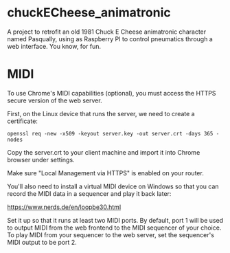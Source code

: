# chuckECheese_animatronic
A project to retrofit an old 1981 Chuck E Cheese animatronic character named Pasqually, using as Raspberry PI to control pneumatics through a web interface. You know, for fun.

# MIDI
To use Chrome's MIDI capabilities (optional), you must access the HTTPS secure version of the web server.

First, on the Linux device that runs the server, we need to create a certificate:

`openssl req -new -x509 -keyout server.key -out server.crt -days 365 -nodes`

Copy the server.crt to your client machine and import it into Chrome browser under settings.

Make sure "Local Management via HTTPS" is enabled on your router.

You'll also need to install a virtual MIDI device on Windows so that you can record the MIDI data in a sequencer and play it back later:

https://www.nerds.de/en/loopbe30.html

Set it up so that it runs at least two MIDI ports. By default, port 1 will be used to output MIDI from the web frontend to the MIDI sequencer of your choice. To play MIDI from your sequencer to the web server, set the sequencer's MIDI output to be port 2.
